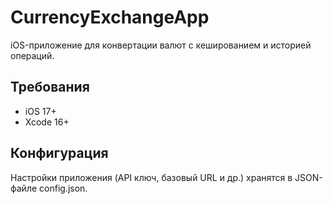 # CurrencyExchangeApp

iOS-приложение для конвертации валют с кешированием и историей операций.

## Требования

- iOS 17+
- Xcode 16+

## Конфигурация

Настройки приложения (API ключ, базовый URL и др.) хранятся в JSON-файле config.json.
